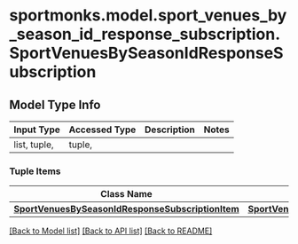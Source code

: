 # sportmonks.model.sport_venues_by_season_id_response_subscription.SportVenuesBySeasonIdResponseSubscription

## Model Type Info
Input Type | Accessed Type | Description | Notes
------------ | ------------- | ------------- | -------------
list, tuple,  | tuple,  |  | 

### Tuple Items
Class Name | Input Type | Accessed Type | Description | Notes
------------- | ------------- | ------------- | ------------- | -------------
[**SportVenuesBySeasonIdResponseSubscriptionItem**](SportVenuesBySeasonIdResponseSubscriptionItem.md) | [**SportVenuesBySeasonIdResponseSubscriptionItem**](SportVenuesBySeasonIdResponseSubscriptionItem.md) | [**SportVenuesBySeasonIdResponseSubscriptionItem**](SportVenuesBySeasonIdResponseSubscriptionItem.md) |  | 

[[Back to Model list]](../../README.md#documentation-for-models) [[Back to API list]](../../README.md#documentation-for-api-endpoints) [[Back to README]](../../README.md)

